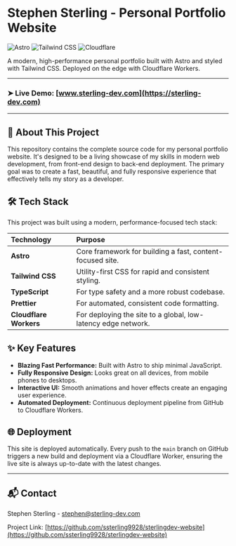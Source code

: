 # Stephen Sterling - Personal Portfolio Website

![Astro](https://img.shields.io/badge/Astro-FF5D01?style=for-the-badge&logo=astro&logoColor=white) ![Tailwind CSS](https://img.shields.io/badge/Tailwind_CSS-38B2AC?style=for-the-badge&logo=tailwind-css&logoColor=white) ![Cloudflare](https://img.shields.io/badge/Cloudflare-F38020?style=for-the-badge&logo=cloudflare&logoColor=white)

A modern, high-performance personal portfolio built with Astro and styled with Tailwind CSS. Deployed on the edge with Cloudflare Workers.

---

### ➤ **Live Demo:** [www.sterling-dev.com](https://sterling-dev.com)

---

## 🚀 About This Project

This repository contains the complete source code for my personal portfolio website. It's designed to be a living showcase of my skills in modern web development, from front-end design to back-end deployment. The primary goal was to create a fast, beautiful, and fully responsive experience that effectively tells my story as a developer.

## 🛠️ Tech Stack

This project was built using a modern, performance-focused tech stack:

| Technology | Purpose |
| :--- | :--- |
| **Astro** | Core framework for building a fast, content-focused site. |
| **Tailwind CSS** | Utility-first CSS for rapid and consistent styling. |
| **TypeScript** | For type safety and a more robust codebase. |
| **Prettier** | For automated, consistent code formatting. |
| **Cloudflare Workers** | For deploying the site to a global, low-latency edge network. |

## ✨ Key Features

- **Blazing Fast Performance:** Built with Astro to ship minimal JavaScript.
- **Fully Responsive Design:** Looks great on all devices, from mobile phones to desktops.
- **Interactive UI:** Smooth animations and hover effects create an engaging user experience.
- **Automated Deployment:** Continuous deployment pipeline from GitHub to Cloudflare Workers.


## 🌐 Deployment

This site is deployed automatically. Every push to the `main` branch on GitHub triggers a new build and deployment via a Cloudflare Worker, ensuring the live site is always up-to-date with the latest changes.

---

## 📬 Contact

Stephen Sterling - [stephen@sterling-dev.com](mailto:stephen@sterling-dev.com)

Project Link: [https://github.com/ssterling9928/sterlingdev-website](https://github.com/ssterling9928/sterlingdev-website)
